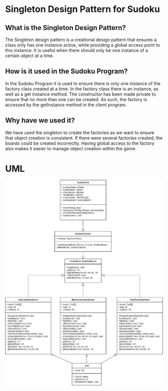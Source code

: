 # Singleton Design Pattern for Sudoku

## What is the Singleton Design Pattern?
The Singleton design pattern is a creational design pattern that ensures a class only has one instance active, while providing a global access point to this instance.
It is useful when there should only be one instance of a certain object at a time.

## How is it used in the Sudoku Program?
In the Sudoku Program it is used to ensure there is only one instance of the factory class created at a time.
In the factory class there is an instance, as well as a get instance method. The constructor has been made private to ensure that no more than one can be created.
As such, the factory is accessed by the getInstance method in the client program.

## Why have we used it?
We have used the singleton to create the factories as we want to ensure that object creation is consistent. If there were several factories created, the boards could be created incorrectly. Having global access to the factory also makes it easier to manage object creation within the game.

# UML
![Singleton UML](../data/Singleton-UML.png)
